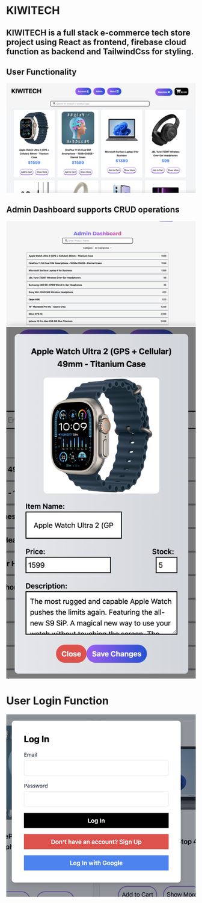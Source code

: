 # KIWITECH
## KIWITECH is a full stack e-commerce tech store project using React as frontend, firebase cloud function as backend and TailwindCss for styling.

## User Functionality

<img width="703" alt="image" src="https://github.com/xche529/tech_store/blob/backend/frontend/src/images/home.png">




## Admin Dashboard supports CRUD operations

<img width="703" alt="image" src= "https://github.com/xche529/tech_store/blob/backend/frontend/src/images/dashboard.png">
<img width="703" alt="image" src= "https://github.com/xche529/tech_store/blob/backend/frontend/src/images/admin.png">


# User Login Function

<img width="703" alt="image" src= "https://github.com/xche529/tech_store/blob/backend/frontend/src/images/login.png">
